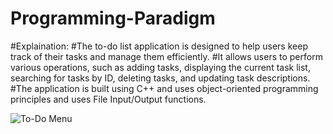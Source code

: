 # Programming-Paradigm

#Explaination: 
#The to-do list application is designed to help users keep track of their tasks and manage them efficiently. 
#It allows users to perform various operations, such as adding tasks, displaying the current task list, searching for tasks by ID, deleting tasks, and updating task descriptions. 
#The application is built using C++ and uses object-oriented programming principles and uses File Input/Output functions.

![To-Do Menu](https://github.com/Pema-Rinchen/programming-paradignm/assets/139209738/c2f3cf15-f93a-4dce-915b-c5df1b4b1717)

